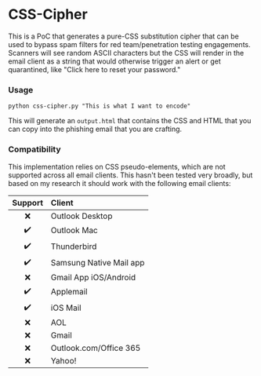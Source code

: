 # CSS-Cipher

This is a PoC that generates a pure-CSS substitution cipher that can be used to bypass spam filters for red team/penetration testing engagements. Scanners will see random ASCII characters but the CSS will render in the email client as a string that would otherwise trigger an alert or get quarantined, like "Click here to reset your password."


### Usage

```console
python css-cipher.py "This is what I want to encode"
```

This will generate an `output.html` that contains the CSS and HTML that you can copy into the phishing email that you are crafting.


### Compatibility

This implementation relies on CSS pseudo-elements, which are not supported across all email clients. This hasn't been tested very broadly, but based on my research it should work with the following email clients:

|Support | Client|
|:-:|:-|
|❌|Outlook Desktop|
|✔️|Outlook Mac|
|✔️|Thunderbird|
|✔️|Samsung Native Mail app|
|❌|Gmail App iOS/Android|
|✔️|Applemail|
|✔️|iOS Mail|
|❌|AOL|
|❌|Gmail|
|❌|Outlook.com/Office 365|
|❌|Yahoo!|
